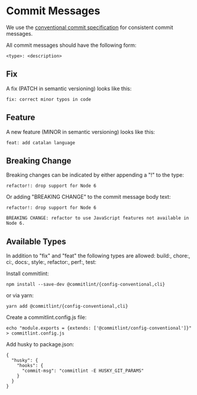 # Commit Messages

We use the [conventional commit specification](https://www.conventionalcommits.org/en/v1.0.0/#specification) for consistent commit messages.

All commit messages should have the following form:

```
<type>: <description>
```

## Fix

A fix (PATCH in semantic versioning) looks like this:

```
fix: correct minor typos in code
```

## Feature

A new feature (MINOR in semantic versioning) looks like this:

```
feat: add catalan language
```

## Breaking Change

Breaking changes can be indicated by either appending a "!" to the type:

```
refactor!: drop support for Node 6
```

Or adding "BREAKING CHANGE" to the commit message body text:

```
refactor!: drop support for Node 6

BREAKING CHANGE: refactor to use JavaScript features not available in Node 6.
```

## Available Types

In addition to "fix" and "feat" the following types are allowed:
build:, chore:, ci:, docs:, style:, refactor:, perf:, test:

Install commitlint:

```
npm install --save-dev @commitlint/{config-conventional,cli}
```

or via yarn:

```
yarn add @commitlint/{config-conventional,cli}
```

Create a commitlint.config.js file:

```
echo "module.exports = {extends: ['@commitlint/config-conventional']}" > commitlint.config.js
```

Add husky to package.json:

```
{
  "husky": {
    "hooks": {
      "commit-msg": "commitlint -E HUSKY_GIT_PARAMS"
    }
  }
}
```
